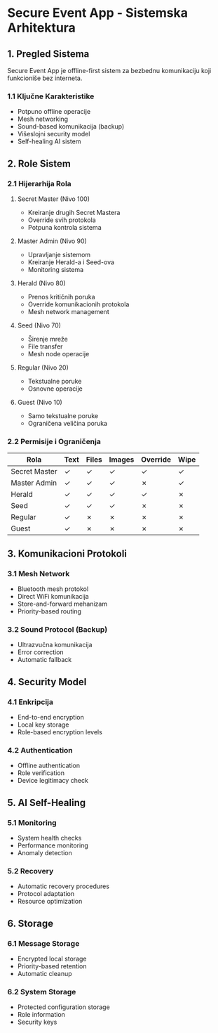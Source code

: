 # Secure Event App - Sistemska Arhitektura

## 1. Pregled Sistema
Secure Event App je offline-first sistem za bezbednu komunikaciju koji funkcioniše bez interneta.

### 1.1 Ključne Karakteristike
- Potpuno offline operacije
- Mesh networking
- Sound-based komunikacija (backup)
- Višeslojni security model
- Self-healing AI sistem

## 2. Role Sistem
### 2.1 Hijerarhija Rola
1. Secret Master (Nivo 100)
   - Kreiranje drugih Secret Mastera
   - Override svih protokola
   - Potpuna kontrola sistema
   
2. Master Admin (Nivo 90)
   - Upravljanje sistemom
   - Kreiranje Herald-a i Seed-ova
   - Monitoring sistema

3. Herald (Nivo 80)
   - Prenos kritičnih poruka
   - Override komunikacionih protokola
   - Mesh network management

4. Seed (Nivo 70)
   - Širenje mreže
   - File transfer
   - Mesh node operacije

5. Regular (Nivo 20)
   - Tekstualne poruke
   - Osnovne operacije

6. Guest (Nivo 10)
   - Samo tekstualne poruke
   - Ograničena veličina poruka

### 2.2 Permisije i Ograničenja
| Rola          | Text | Files | Images | Override | Wipe |
|---------------|------|-------|--------|----------|------|
| Secret Master | ✓    | ✓     | ✓      | ✓        | ✓    |
| Master Admin  | ✓    | ✓     | ✓      | ✗        | ✓    |
| Herald        | ✓    | ✓     | ✓      | ✓        | ✗    |
| Seed          | ✓    | ✓     | ✓      | ✗        | ✗    |
| Regular       | ✓    | ✗     | ✗      | ✗        | ✗    |
| Guest         | ✓    | ✗     | ✗      | ✗        | ✗    |

## 3. Komunikacioni Protokoli
### 3.1 Mesh Network
- Bluetooth mesh protokol
- Direct WiFi komunikacija
- Store-and-forward mehanizam
- Priority-based routing

### 3.2 Sound Protocol (Backup)
- Ultrazvučna komunikacija
- Error correction
- Automatic fallback

## 4. Security Model
### 4.1 Enkripcija
- End-to-end encryption
- Local key storage
- Role-based encryption levels

### 4.2 Authentication
- Offline authentication
- Role verification
- Device legitimacy check

## 5. AI Self-Healing
### 5.1 Monitoring
- System health checks
- Performance monitoring
- Anomaly detection

### 5.2 Recovery
- Automatic recovery procedures
- Protocol adaptation
- Resource optimization

## 6. Storage
### 6.1 Message Storage
- Encrypted local storage
- Priority-based retention
- Automatic cleanup

### 6.2 System Storage
- Protected configuration storage
- Role information
- Security keys 